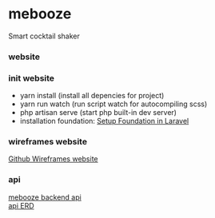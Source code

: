# mebooze
Smart cocktail shaker

### website

### init website
- yarn install (install all depencies for project)  
- yarn run watch (run script watch for autocompiling scss)  
- php artisan serve (start php built-in dev server)  
- installation foundation: [Setup Foundation in Laravel](https://laracasts.com/discuss/channels/tips/using-foundation-630-with-laravel-54)  

### wireframes website
[Github Wireframes website](https://github.com/enzotrompeneers/mebooze/commit/39923c389a5ac352dab8d46ce6cf36649aea1853)  

### api
[mebooze backend api](https://github.com/enzotrompeneers/mebooze-backend)  
[api ERD](http://www.laravelsd.com/share/p5EqMj)  
